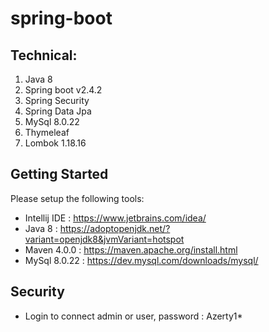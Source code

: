 # spring-boot
## Technical:

1. Java 8
3. Spring boot v2.4.2
3. Spring Security
4. Spring Data Jpa
5. MySql 8.0.22
6. Thymeleaf
5. Lombok 1.18.16


## Getting Started

Please setup the following tools:

* Intellij IDE : https://www.jetbrains.com/idea/
* Java 8 : https://adoptopenjdk.net/?variant=openjdk8&jvmVariant=hotspot
* Maven 4.0.0 : https://maven.apache.org/install.html
* MySql 8.0.22 : https://dev.mysql.com/downloads/mysql/


## Security
* Login to connect admin or user, password : Azerty1*

